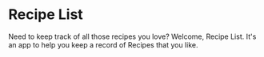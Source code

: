 # Recipe List

Need to keep track of all those recipes you love? Welcome, Recipe List. It's an app to help you keep a record of Recipes that you like. 